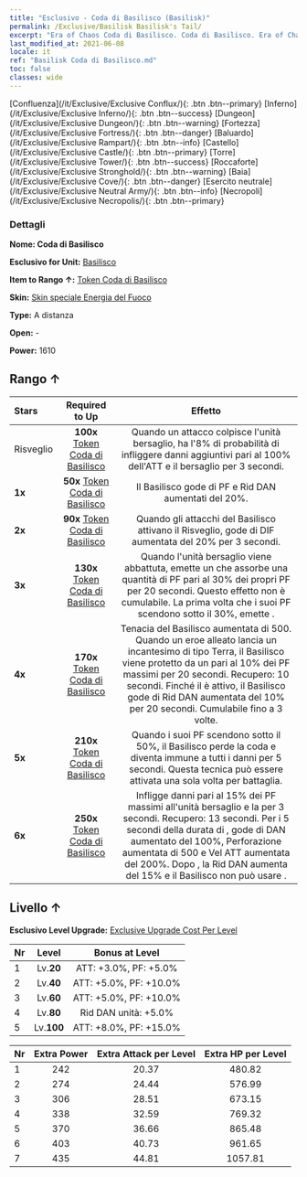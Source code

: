 ```yaml
---
title: "Esclusivo - Coda di Basilisco (Basilisk)"
permalink: /Exclusive/Basilisk Basilisk's Tail/
excerpt: "Era of Chaos Coda di Basilisco. Coda di Basilisco. Era of Chaos Esclusivo Coda di Basilisco. Basilisco Esclusivo."
last_modified_at: 2021-06-08
locale: it
ref: "Basilisk Coda di Basilisco.md"
toc: false
classes: wide
---
```

 [Confluenza](/it/Exclusive/Exclusive Conflux/){: .btn .btn--primary} [Inferno](/it/Exclusive/Exclusive Inferno/){: .btn .btn--success} [Dungeon](/it/Exclusive/Exclusive Dungeon/){: .btn .btn--warning} [Fortezza](/it/Exclusive/Exclusive Fortress/){: .btn .btn--danger} [Baluardo](/it/Exclusive/Exclusive Rampart/){: .btn .btn--info} [Castello](/it/Exclusive/Exclusive Castle/){: .btn .btn--primary} [Torre](/it/Exclusive/Exclusive Tower/){: .btn .btn--success} [Roccaforte](/it/Exclusive/Exclusive Stronghold/){: .btn .btn--warning} [Baia](/it/Exclusive/Exclusive Cove/){: .btn .btn--danger} [Esercito neutrale](/it/Exclusive/Exclusive Neutral Army/){: .btn .btn--info} [Necropoli](/it/Exclusive/Exclusive Necropolis/){: .btn .btn--primary} 

### Dettagli
 **Nome: Coda di Basilisco** 

 **Esclusivo for Unit:** [Basilisco](/it/units/Basilisk/) 

 **Item to Rango ↑:** [Token Coda di Basilisco](/ItemsIT/con_994/)

 **Skin:** [Skin speciale Energia del Fuoco](/ItemsIT/con_662/)

 **Type:** A distanza

 **Open:** -

 **Power:** 1610

## Rango ↑

  |     Stars    |  Required to Up | Effetto |
  |:-------------|:---------------:|:---------------:|
  |  Risveglio  | **100x** [Token Coda di Basilisco](/ItemsIT/con_994/) | Quando un attacco colpisce l'unità bersaglio, ha l'8% di probabilità di infliggere danni aggiuntivi pari al 100% dell'ATT e <pietrificare> il bersaglio per 3 secondi. |
  | **1x** <i class="fas fa-star"/> | **50x** [Token Coda di Basilisco](/ItemsIT/con_994/) | Il Basilisco gode di PF e Rid DAN aumentati del 20%. |
  | **2x** <i class="fas fa-star"/> | **90x** [Token Coda di Basilisco](/ItemsIT/con_994/) | Quando gli attacchi del Basilisco attivano il Risveglio, gode di DIF aumentata del 20% per 3 secondi. |
  | **3x** <i class="fas fa-star"/> | **130x** [Token Coda di Basilisco](/ItemsIT/con_994/) | Quando l'unità bersaglio viene abbattuta, emette un <Miasma pestilenziale> che assorbe una quantità di PF pari al 30% dei propri PF per 20 secondi. Questo effetto non è cumulabile. La prima volta che i suoi PF scendono sotto il 30%, emette <Miasma pestilenziale>. |
  | **4x** <i class="fas fa-star"/> | **170x** [Token Coda di Basilisco](/ItemsIT/con_994/) | Tenacia del Basilisco aumentata di 500. Quando un eroe alleato lancia un incantesimo di tipo Terra, il Basilisco viene protetto da un <Miasma pestilenziale> pari al 10% dei PF massimi per 20 secondi. Recupero: 10 secondi. Finché il <Miasma pestilenziale> è attivo, il Basilisco gode di Rid DAN aumentata del 10% per 20 secondi. Cumulabile fino a 3 volte. |
  | **5x** <i class="fas fa-star"/> | **210x** [Token Coda di Basilisco](/ItemsIT/con_994/) | <Auto-amputazione> Quando i suoi PF scendono sotto il 50%, il Basilisco perde la coda e diventa immune a tutti i danni per 5 secondi. Questa tecnica può essere attivata una sola volta per battaglia. |
  | **6x** <i class="fas fa-star"/> | **250x** [Token Coda di Basilisco](/ItemsIT/con_994/) | <Assedio> Infligge danni pari al 15% dei PF massimi all'unità bersaglio e la <stordisce> per 3 secondi. Recupero: 13 secondi. Per i 5 secondi della durata di <Auto-amputazione>, gode di DAN aumentato del 100%, Perforazione aumentata di 500 e Vel ATT aumentata del 200%. Dopo <Auto-amputazione>, la Rid DAN aumenta del 15% e il Basilisco non può usare <Assedio>. |


## Livello ↑
 **Esclusivo Level Upgrade:** [Exclusive Upgrade Cost Per Level](/Exclusive/ExclusiveUpgradeCostPerLevel/)

  |  Nr  |   Level  | Bonus at Level |
  |:-----|:--------:|:--------------:|
  | 1 | Lv.**20** | ATT: +3.0%, PF: +5.0% |
  | 2 | Lv.**40** | ATT: +5.0%, PF: +10.0% |
  | 3 | Lv.**60** | ATT: +5.0%, PF: +10.0% |
  | 4 | Lv.**80** | Rid DAN unità: +5.0% |
  | 5 | Lv.**100** | ATT: +8.0%, PF: +15.0% |


  |  Nr  |  Extra Power | Extra Attack per Level | Extra HP per Level |
  |:-----|:--------:|:--------:|:--------:|
  | 1 | 242 | 20.37 | 480.82 |
  | 2 | 274 | 24.44 | 576.99 |
  | 3 | 306 | 28.51 | 673.15 |
  | 4 | 338 | 32.59 | 769.32 |
  | 5 | 370 | 36.66 | 865.48 |
  | 6 | 403 | 40.73 | 961.65 |
  | 7 | 435 | 44.81 | 1057.81 |


